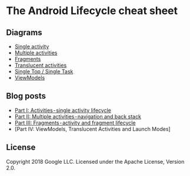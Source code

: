 # The Android Lifecycle cheat sheet 

## Diagrams
* [Single activity](https://github.com/JoseAlcerreca/android-lifecycles/blob/a5dfd030a70989ad2496965f182e5fa296e6221a/cheatsheetactivity.pdf)
* [Multiple activities](https://github.com/JoseAlcerreca/android-lifecycles/blob/a5dfd030a70989ad2496965f182e5fa296e6221a/cheatsheetactivities.pdf)
* [Fragments](https://github.com/JoseAlcerreca/android-lifecycles/blob/a5dfd030a70989ad2496965f182e5fa296e6221a/cheatsheetfragments.pdf)
* [Translucent activities](https://github.com/JoseAlcerreca/android-lifecycles/blob/a5dfd030a70989ad2496965f182e5fa296e6221a/cheatsheettranslucent.pdf)
* [Single Top / Single Task](https://github.com/JoseAlcerreca/android-lifecycles/blob/a5dfd030a70989ad2496965f182e5fa296e6221a/cheatsheetmodes.pdf)
* [ViewModels](https://github.com/JoseAlcerreca/android-lifecycles/blob/a5dfd030a70989ad2496965f182e5fa296e6221a/cheatsheetviewmodelsvg.pdf)

## Blog posts
* [Part I: Activities - single activity lifecycle](https://medium.com/androiddevelopers/the-android-lifecycle-cheat-sheet-part-i-single-activities-e49fd3d202ab)
* [Part II: Multiple activities - navigation and back stack](https://medium.com/androiddevelopers/the-android-lifecycle-cheat-sheet-part-ii-multiple-activities-a411fd139f24)
* [Part III: Fragments - activity and fragment lifecycle](https://medium.com/androiddevelopers/the-android-lifecycle-cheat-sheet-part-iii-fragments-afc87d4f37fd)
* [Part IV: ViewModels, Translucent Activities and Launch Modes]

## License
Copyright 2018 Google LLC. Licensed under the Apache License, Version 2.0.
